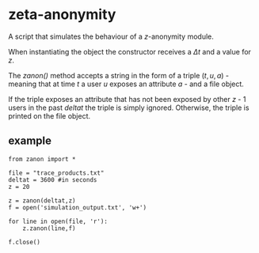 # zeta-anonymity

A script that simulates the behaviour of a $z$-anonymity module. 

When instantiating the object the constructor receives a $\Delta t$ and a value for $z$.

The *zanon()* method accepts a string in the form of a triple $(t,u,a)$ - meaning that at time $t$ a user $u$ exposes an attribute $a$ - and a file object. 

If the triple exposes an attribute that has not been exposed by other $z$ - 1 users in the past $deltat$ the triple is simply ignored. Otherwise, the triple is printed on the file object.

## example
```
from zanon import *

file = "trace_products.txt"
deltat = 3600 #in seconds
z = 20

z = zanon(deltat,z)
f = open('simulation_output.txt', 'w+')

for line in open(file, 'r'):
	z.zanon(line,f)

f.close()
```
